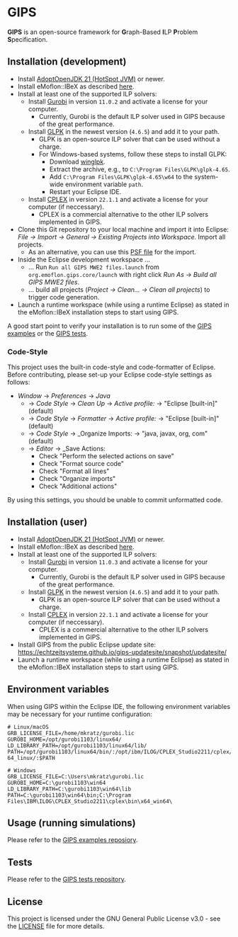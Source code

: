 # GIPS

**GIPS** is an open-source framework for **G**raph-Based **I**LP **P**roblem **S**pecification.


## Installation (development)

* Install [AdoptOpenJDK 21 (HotSpot JVM)](https://adoptopenjdk.net/releases.html?variant=openjdk21&jvmVariant=hotspot) or newer.
* Install eMoflon::IBeX as described [here](https://github.com/eMoflon/emoflon-ibex#how-to-develop).
* Install at least one of the supported ILP solvers:
    * Install [Gurobi](https://www.gurobi.com/) in version `11.0.2` and activate a license for your computer.
        * Currently, Gurobi is the default ILP solver used in GIPS because of the great performance.
    * Install [GLPK](https://www.gnu.org/software/glpk/) in the newest version (`4.6.5`) and add it to your path.
        * GLPK is an open-source ILP solver that can be used without a charge.
        * For Windows-based systems, follow these steps to install GLPK:
            * Download [winglpk](https://sourceforge.net/projects/winglpk/files/winglpk/GLPK-4.65/).
            * Extract the archive, e.g., to `C:\Program Files\GLPK\glpk-4.65`.
            * Add `C:\Program Files\GLPK\glpk-4.65\w64` to the system-wide environment variable `path`.
            * Restart your Eclipse IDE.
    * Install [CPLEX](https://www.ibm.com/analytics/cplex-optimizer) in version `22.1.1` and activate a license for your computer (if neccessary).
        * CPLEX is a commercial alternative to the other ILP solvers implemented in GIPS.
* Clone this Git repository to your local machine and import it into Eclipse: *File -> Import -> General -> Existing Projects into Workspace*. Import all projects.
    * As an alternative, you can use this [PSF file](https://raw.githubusercontent.com/Echtzeitsysteme/gips/master/devProjectSet.psf) for the import.
* Inside the Eclipse development workspace ...
    * ... Run `Run all GIPS MWE2 files.launch` from `org.emoflon.gips.core/launch` with right click _Run As_ -> _Build all GIPS MWE2 files_.
    * ... build all projects (*Project -> Clean... -> Clean all projects*) to trigger code generation.
* Launch a runtime workspace (while using a runtime Eclipse) as stated in the eMoflon::IBeX installation steps to start using GIPS.

A good start point to verify your installation is to run some of the [GIPS examples](https://github.com/Echtzeitsysteme/gips-examples) or the [GIPS tests](https://github.com/Echtzeitsysteme/gips-tests).

### Code-Style

This project uses the built-in code-style and code-formatter of Eclipse.
Before contributing, please set-up your Eclipse code-style settings as follows:

* _Window_ -> _Preferences_ -> _Java_ 
    * -> _Code Style_ -> _Clean Up_ -> _Active profile:_ -> "Eclipse [built-in]" (default)
    * -> _Code Style_ -> _Formatter_ -> _Active profile:_ -> "Eclipse [built-in]" (default)
    * -> _Code Style_ -> _Organize Imports: -> "java, javax, org, com" (default)
    * -> _Editor_ -> _Save Actions:
        * Check "Perform the selected actions on save"
        * Check "Format source code"
        * Check "Format all lines"
        * Check "Organize imports"
        * Check "Additional actions"

By using this settings, you should be unable to commit unformatted code.


## Installation (user)

* Install [AdoptOpenJDK 21 (HotSpot JVM)](https://adoptopenjdk.net/releases.html?variant=openjdk21&jvmVariant=hotspot) or newer.
* Install eMoflon::IBeX as described [here](https://github.com/eMoflon/emoflon-ibex#how-to-develop).
* Install at least one of the supported ILP solvers:
    * Install [Gurobi](https://www.gurobi.com/) in version `11.0.3` and activate a license for your computer.
        * Currently, Gurobi is the default ILP solver used in GIPS because of the great performance.
    * Install [GLPK](https://www.gnu.org/software/glpk/) in the newest version (`4.6.5`) and add it to your path.
        * GLPK is an open-source ILP solver that can be used without a charge.
    * Install [CPLEX](https://www.ibm.com/analytics/cplex-optimizer) in version `22.1.1` and activate a license for your computer (if neccessary).
        * CPLEX is a commercial alternative to the other ILP solvers implemented in GIPS.
* Install GIPS from the public Eclipse update site: https://echtzeitsysteme.github.io/gips-updatesite/snapshot/updatesite/
* Launch a runtime workspace (while using a runtime Eclipse) as stated in the eMoflon::IBeX installation steps to start using GIPS.


## Environment variables

When using GIPS within the Eclipse IDE, the following environment variables may be necessary for your runtime configuration:
```
# Linux/macOS
GRB_LICENSE_FILE=/home/mkratz/gurobi.lic
GUROBI_HOME=/opt/gurobi1103/linux64/
LD_LIBRARY_PATH=/opt/gurobi1103/linux64/lib/
PATH=/opt/gurobi1103/linux64/bin/:/opt/ibm/ILOG/CPLEX_Studio2211/cplex/bin/x86-64_linux/:$PATH

# Windows
GRB_LICENSE_FILE=C:\Users\mkratz\gurobi.lic
GUROBI_HOME=C:\gurobi1103\win64
LD_LIBRARY_PATH=C:\gurobi1103\win64\lib
PATH=C:\gurobi1103\win64\bin;C:\Program Files\IBM\ILOG\CPLEX_Studio2211\cplex\bin\x64_win64\
```


## Usage (running simulations)

Please refer to the [GIPS examples reposiory](https://github.com/Echtzeitsysteme/gips-examples).


## Tests

Please refer to the [GIPS tests repository](https://github.com/Echtzeitsysteme/gips-tests).


## License

This project is licensed under the GNU General Public License v3.0 - see the [LICENSE](LICENSE) file for more details.
